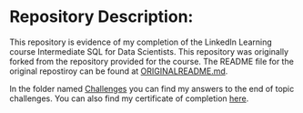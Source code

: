 # Repository Description:

This repository is evidence of my completion of the LinkedIn Learning course Intermediate SQL for Data Scientists. This repository was originally forked from the repository provided for the course. The README file for the original repostiroy can be found at [ORIGINALREADME.md](https://github.com/CianGoodwin/LinkedIn-Learning-intermediate-sql-for-data-scientists/blob/main/ORIGINALREADME.md).

In the folder named [Challenges](https://github.com/CianGoodwin/LinkedIn-Learning-intermediate-sql-for-data-scientists/tree/main/Challenges) you can find my answers to the end of topic challenges. You can also find my certificate of completion [here](https://github.com/CianGoodwin/LinkedIn-Learning-intermediate-sql-for-data-scientists/blob/main/CertificateOfCompletion_Intermediate%20SQL%20for%20Data%20Scientists.pdf).

